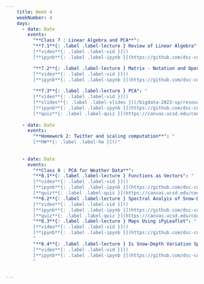 ```yaml
---
    title: Week 4 
    weekNumber: 4
    days:
      - date: Date
        events:
          "**Class 7 : Linear Algebra and PCA**":
          "**7.1**{: .label .label-lecture } Review of Linear Algebra": "
          [**video**{: .label .label-vid }]() 
          [**ipynb**{: .label .label-ipynb }](https://github.com/dsc-courses/bigdata-2023-sp-notebooks/blob/master/notebooks/Section%201.5:%20Review%20of%20Linear%20Algebra/1.Linear%20Algebra%20Review.ipynb)"

          "**7.2**{: .label .label-lecture } Matrix - Notation and Operations": "
          [**video**{: .label .label-vid }]() 
          [**ipynb**{: .label .label-ipynb }](https://github.com/dsc-courses/bigdata-2023-sp-notebooks/blob/master/notebooks/Section%201.5:%20Review%20of%20Linear%20Algebra/2.Matrix%20notation%20and%20operations.ipynb)"
          
          "**7.3**{: .label .label-lecture } PCA": "
          [**video**{: .label .label-vid }]()
          [**slides**{: .label .label-slides }](/bigdata-2023-sp/resources/ppts/class8/PCAnew.pdf) 
          [**ipynb**{: .label .label-ipynb }](https://github.com/dsc-courses/bigdata-2023-sp-notebooks/blob/master/notebooks/Section%201.5:%20Review%20of%20Linear%20Algebra/7.PCA.ipynb) 
          [**quiz**{: .label .label-quiz }](https://canvas.ucsd.edu/courses/45123/quizzes/135421)"
          
      - date: Date
        events:
          "**Homework 2: Twitter and scaling computation**": "
          [**HW**{: .label .label-hw }]()"
          
      
      - date: Date 
        events:
          "**Class 8 : PCA for Weather Data**": 
          "**8.1**{: .label .label-lecture } Functions as Vectors": "
          [**video**{: .label .label-vid }]() 
          [**ipynb**{: .label .label-ipynb }](https://github.com/dsc-courses/bigdata-2023-sp-notebooks/blob/master/notebooks/Section2-PCA/PCA/3.FunctionsAsVectors.ipynb) 
          [**quiz**{: .label .label-quiz }](https://canvas.ucsd.edu/courses/45123/quizzes/135422)"
          "**8.2**{: .label .label-lecture } Spectral Analyis of Snow-Depth - Massachusetts": "
          [**video**{: .label .label-vid }]() 
          [**ipynb**{: .label .label-ipynb }](https://github.com/dsc-courses/bigdata-2023-sp-notebooks/blob/master/notebooks/Section2-PCA/PCA/4.Spectral%20analysis%20of%20snow-depth%20in%20MA.ipynb) 
          [**quiz**{: .label .label-quiz }](https://canvas.ucsd.edu/courses/45123/quizzes/135423)"
          "**8.3**{: .label .label-lecture } Maps Using iPyLeaflet": "
          [**video**{: .label .label-vid }]() 
          [**ipynb**{: .label .label-ipynb }](https://github.com/dsc-courses/bigdata-2023-sp-notebooks/blob/master/notebooks/Section2-PCA/PCA/5.%20maps%20using%20iPyLeaflet.ipynb) 
          "
          "**8.4**{: .label .label-lecture } Is Snow-Depth Variation Spatial or Temporal": "
          [**video**{: .label .label-vid }]() 
          [**ipynb**{: .label .label-ipynb }](https://github.com/dsc-courses/bigdata-2023-sp-notebooks/blob/master/notebooks/Section2-PCA/PCA/6.%20Is%20SNWD%20variation%20spatial%20or%20temporal.ipynb) 
          "


---
```

